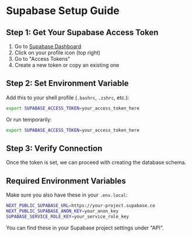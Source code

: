 # Supabase Setup Guide

## Step 1: Get Your Supabase Access Token

1. Go to [Supabase Dashboard](https://supabase.com/dashboard)
2. Click on your profile icon (top right)
3. Go to "Access Tokens"
4. Create a new token or copy an existing one

## Step 2: Set Environment Variable

Add this to your shell profile (`.bashrc`, `.zshrc`, etc.):
```bash
export SUPABASE_ACCESS_TOKEN=your_access_token_here
```

Or run temporarily:
```bash
export SUPABASE_ACCESS_TOKEN=your_access_token_here
```

## Step 3: Verify Connection

Once the token is set, we can proceed with creating the database schema.

## Required Environment Variables

Make sure you also have these in your `.env.local`:
```bash
NEXT_PUBLIC_SUPABASE_URL=https://your-project.supabase.co
NEXT_PUBLIC_SUPABASE_ANON_KEY=your_anon_key
SUPABASE_SERVICE_ROLE_KEY=your_service_role_key
```

You can find these in your Supabase project settings under "API".
